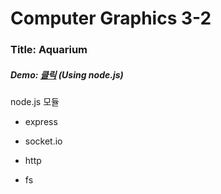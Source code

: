 # Computer Graphics 3-2



### Title: Aquarium

##### Demo: [클릭](https://fish.chlee1001.synology.me/) (Using node.js)





node.js 모듈

- express

- socket.io

- http

- fs


